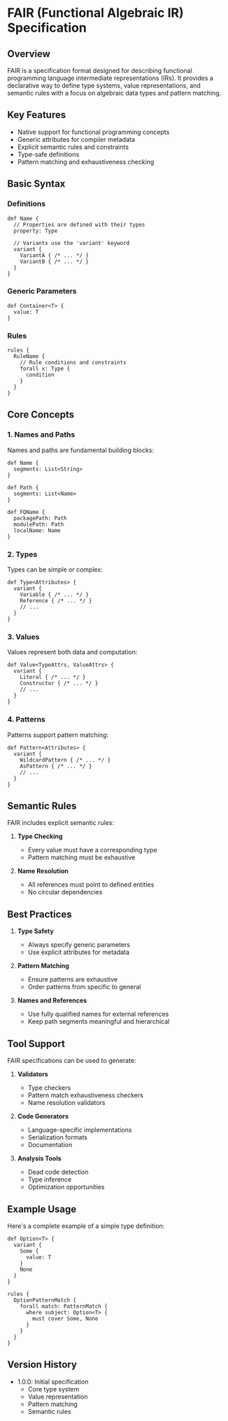 # FAIR (Functional Algebraic IR) Specification

## Overview

FAIR is a specification format designed for describing functional programming language intermediate representations (IRs). It provides a declarative way to define type systems, value representations, and semantic rules with a focus on algebraic data types and pattern matching.

## Key Features

- Native support for functional programming concepts
- Generic attributes for compiler metadata
- Explicit semantic rules and constraints
- Type-safe definitions
- Pattern matching and exhaustiveness checking

## Basic Syntax

### Definitions

```fair
def Name {
  // Properties are defined with their types
  property: Type
  
  // Variants use the 'variant' keyword
  variant {
    VariantA { /* ... */ }
    VariantB { /* ... */ }
  }
}
```

### Generic Parameters

```fair
def Container<T> {
  value: T
}
```

### Rules

```fair
rules {
  RuleName {
    // Rule conditions and constraints
    forall x: Type {
      condition
    }
  }
}
```

## Core Concepts

### 1. Names and Paths

Names and paths are fundamental building blocks:

```fair
def Name {
  segments: List<String>
}

def Path {
  segments: List<Name>
}

def FQName {
  packagePath: Path
  modulePath: Path
  localName: Name
}
```

### 2. Types

Types can be simple or complex:

```fair
def Type<Attributes> {
  variant {
    Variable { /* ... */ }
    Reference { /* ... */ }
    // ...
  }
}
```

### 3. Values

Values represent both data and computation:

```fair
def Value<TypeAttrs, ValueAttrs> {
  variant {
    Literal { /* ... */ }
    Constructor { /* ... */ }
    // ...
  }
}
```

### 4. Patterns

Patterns support pattern matching:

```fair
def Pattern<Attributes> {
  variant {
    WildcardPattern { /* ... */ }
    AsPattern { /* ... */ }
    // ...
  }
}
```

## Semantic Rules

FAIR includes explicit semantic rules:

1. **Type Checking**
   - Every value must have a corresponding type
   - Pattern matching must be exhaustive

2. **Name Resolution**
   - All references must point to defined entities
   - No circular dependencies

## Best Practices

1. **Type Safety**
   - Always specify generic parameters
   - Use explicit attributes for metadata

2. **Pattern Matching**
   - Ensure patterns are exhaustive
   - Order patterns from specific to general

3. **Names and References**
   - Use fully qualified names for external references
   - Keep path segments meaningful and hierarchical

## Tool Support

FAIR specifications can be used to generate:

1. **Validators**
   - Type checkers
   - Pattern match exhaustiveness checkers
   - Name resolution validators

2. **Code Generators**
   - Language-specific implementations
   - Serialization formats
   - Documentation

3. **Analysis Tools**
   - Dead code detection
   - Type inference
   - Optimization opportunities

## Example Usage

Here's a complete example of a simple type definition:

```fair
def Option<T> {
  variant {
    Some {
      value: T
    }
    None
  }
}

rules {
  OptionPatternMatch {
    forall match: PatternMatch {
      where subject: Option<T> {
        must cover Some, None
      }
    }
  }
}
```

## Version History

- 1.0.0: Initial specification
  - Core type system
  - Value representation
  - Pattern matching
  - Semantic rules
